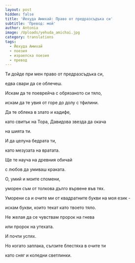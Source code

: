 ```yaml
---
layout: post
hidden: false
title: 'Йехуда Амихай: Право от предразсъдъка си'
subtitle: 'Превод: мой'
author: Antonia
image: /Uploads/yehuda_amichai.jpg
category: translations
tags:
  - Йехуда Амихай
  - поезия
  - израелска поезия
  - превод
---
```

Ти дойде при мен право от предразсъдъка си, 

едва свари да се облечеш. 

Искам да те поеврейча с обрязаното си тяло, 

искам да те увия от горе до долу с тфилини. 

Да те облека в злато и кадифе, 

като свитък на Тора, Давидова звезда да окача

на шията ти. 

И да целуна бедрата ти,

като мезузата на вратата. 

Ще те науча на древния обичай

с любов да умиваш краката. 

О, умий и моите спомени, 

уморен съм от толкова дълго вървене във тях. 

Уморени са и очите ми от квадратните букви на моя език -

искам букви, които текат като твоето тяло. 

Не желая да се чувствам пророк на гнева

или пророк на утехата. 

И почти успях. 

Но когато заплака, сълзите блестяха в очите ти

като сняг и коледни светлинки.
